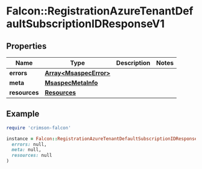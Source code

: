 # Falcon::RegistrationAzureTenantDefaultSubscriptionIDResponseV1

## Properties

| Name | Type | Description | Notes |
| ---- | ---- | ----------- | ----- |
| **errors** | [**Array&lt;MsaspecError&gt;**](MsaspecError.md) |  |  |
| **meta** | [**MsaspecMetaInfo**](MsaspecMetaInfo.md) |  |  |
| **resources** | [**Resources**](Resources.md) |  |  |

## Example

```ruby
require 'crimson-falcon'

instance = Falcon::RegistrationAzureTenantDefaultSubscriptionIDResponseV1.new(
  errors: null,
  meta: null,
  resources: null
)
```

